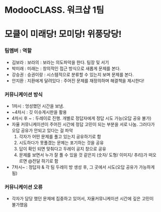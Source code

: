 

# ModooCLASS. 워크샵 1팀  
# 모클이 미래당! 모미당! 위풍당당! 


### 팀멤버 : 역할 
- 김보라  : 보라의  : 보라는 의도파악을 한다. 팀장 및 서기 
- 박미래 : 미래는  : 창의적인 접근 방식으로 새롭게 문제를 본다.
- 강승권 : 승권이랑 : 시스템적으로 분류할 수 있는지 보며 문제를 본다. 
- 안지환 : 지환에게 달려있다 : 주어진 문제를 재정의하며 해결책을 제시한다! 

### 커뮤니케이션 방식 
- 1차시 : 엉성했던 시간을 보냄. 
- ~4차시 : 깃 이슈게시판을 활용 
- 4차시 후 ~ : 두레이로 진행. 개별로 정답자에게 정답 시도 가능(오답 공유 불가) 
- 자율 커뮤니케이션이 주어진 시간에 정답 고민이 되는 부분을 서로 나눔. 그러다가 오답 공유가 안되고 있다는 걸 파악
  1) 각자가 어떤 문제를 풀고 있는지 공유하기로 함
  2) 시도하다가 못풀겠는 문제는 포기하는 것을 공유
  3) 답이 확인 되면 맞춰다고 두레이 공지 창으로 공유
  4) 문제를 보면서 누가 잘 풀 수 있을 것 같은지 (숫자/ 도형/ 이미지/ 추리)가 떠오르면 @전달 하기로 함
- 7차시~ : 정답자 & 각 팀 두레이 방 생성 후, 그 곳에서 시도(오답 공유가 가능하게 됨)

### 커뮤니케이션 오류
- 각자가 담당 했던 문제에 집중하고 있어서, 자율커뮤니케이션 시간에 깊은 고민이 불가했음 
